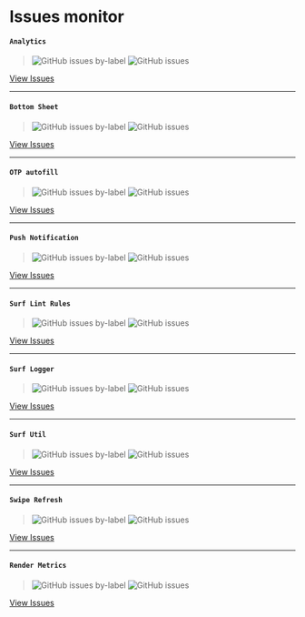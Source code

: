 # Issues monitor

#### `Analytics`

> ![GitHub issues by-label](https://img.shields.io/github/issues-raw/surfstudio/flutter-analytics/new%20issues?style=for-the-badge) ![GitHub issues](https://img.shields.io/github/issues/surfstudio/flutter-analytics?style=for-the-badge)

[View Issues](https://github.com/surfstudio/flutter-analytics/issues)

---

#### `Bottom Sheet`

> ![GitHub issues by-label](https://img.shields.io/github/issues-raw/surfstudio/flutter-bottom-sheet/new%20issues?style=for-the-badge) ![GitHub issues](https://img.shields.io/github/issues/surfstudio/flutter-bottom-sheet?style=for-the-badge)

[View Issues](https://github.com/surfstudio/flutter-bottom-sheet/issues)

---

#### `OTP autofill`

> ![GitHub issues by-label](https://img.shields.io/github/issues-raw/surfstudio/flutter-otp-autofill/new%20issues?style=for-the-badge) ![GitHub issues](https://img.shields.io/github/issues/surfstudio/flutter-otp-autofill?style=for-the-badge)

[View Issues](https://github.com/surfstudio/flutter-otp-autofill/issues)

---

#### `Push Notification`

> ![GitHub issues by-label](https://img.shields.io/github/issues-raw/surfstudio/flutter-push-notification/new%20issues?style=for-the-badge) ![GitHub issues](https://img.shields.io/github/issues/surfstudio/flutter-push-notification?style=for-the-badge)

[View Issues](https://github.com/surfstudio/flutter-push-notification/issues)

---

#### `Surf Lint Rules`

> ![GitHub issues by-label](https://img.shields.io/github/issues-raw/surfstudio/flutter-surf-lint-rules/new%20issues?style=for-the-badge) ![GitHub issues](https://img.shields.io/github/issues/surfstudio/flutter-surf-lint-rules?style=for-the-badge)

[View Issues](https://github.com/surfstudio/flutter-surf-lint-rules/issues)

---

#### `Surf Logger`

> ![GitHub issues by-label](https://img.shields.io/github/issues-raw/surfstudio/flutter-surf-logger/new%20issues?style=for-the-badge) ![GitHub issues](https://img.shields.io/github/issues/surfstudio/flutter-surf-logger?style=for-the-badge)

[View Issues](https://github.com/surfstudio/flutter-surf-logger/issues)

---

#### `Surf Util`

> ![GitHub issues by-label](https://img.shields.io/github/issues-raw/surfstudio/flutter-surf-util/new%20issues?style=for-the-badge) ![GitHub issues](https://img.shields.io/github/issues/surfstudio/flutter-surf-util?style=for-the-badge)

[View Issues](https://github.com/surfstudio/flutter-surf-util/issues)

---

#### `Swipe Refresh`

> ![GitHub issues by-label](https://img.shields.io/github/issues-raw/surfstudio/flutter-swipe-refresh/new%20issues?style=for-the-badge) ![GitHub issues](https://img.shields.io/github/issues/surfstudio/flutter-swipe-refresh?style=for-the-badge)

[View Issues](https://github.com/surfstudio/flutter-swipe-refresh/issues)

---

#### `Render Metrics`

> ![GitHub issues by-label](https://img.shields.io/github/issues-raw/surfstudio/flutter-render-metrics/new%20issues?style=for-the-badge) ![GitHub issues](https://img.shields.io/github/issues/surfstudio/flutter-render-metrics?style=for-the-badge)

[View Issues](https://github.com/surfstudio/flutter-render-metrics/issues)

